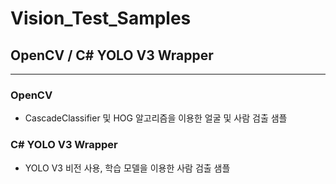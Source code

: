 # Vision_Test_Samples

## OpenCV / C# YOLO V3 Wrapper
***

### OpenCV 
- CascadeClassifier 및 HOG 알고리즘을 이용한 얼굴 및 사람 검출 샘플

### C# YOLO V3 Wrapper
-  YOLO V3 비전 사용, 학습 모델을 이용한 사람 검출 샘플

